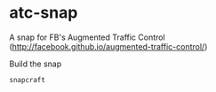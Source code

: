# atc-snap
A snap for FB's Augmented Traffic Control (http://facebook.github.io/augmented-traffic-control/)

Build the snap
``` bash
snapcraft
```
